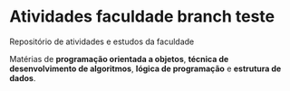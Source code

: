 # Atividades faculdade branch teste
 Repositório de atividades e estudos da faculdade
 
 Matérias de **programação orientada a objetos**, **técnica de desenvolvimento de algoritmos**, **lógica de programação** e **estrutura de dados**.
